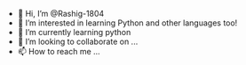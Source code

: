- 👋 Hi, I’m @Rashig-1804
- 👀 I’m interested in learning Python and other languages too!
- 🌱 I’m currently learning python
- 💞️ I’m looking to collaborate on ...
- 📫 How to reach me ...

<!---
Rashig-1804/Rashig-1804 is a ✨ special ✨ repository because its `README.md` (this file) appears on your GitHub profile.
You can click the Preview link to take a look at your changes.
--->
